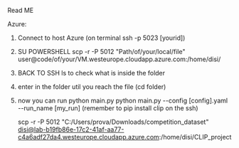 Read ME

Azure:
1. Connect to host Azure (on terminal ssh -p 5023 [yourid])
2. SU POWERSHELL scp -r -P 5012 "Path/of/your/local/file" user@code/of/your/VM.westeurope.cloudapp.azure.com:/home/disi/
3. BACK TO SSH ls to check what is inside the folder
4. enter in the folder util you reach the file (cd folder)
5. now you can run python main.py
    python main.py --config [config].yaml --run_name [my_run]
    (remember to pip install clip on the ssh)


    scp -r -P 5012 "C:/Users/prova/Downloads/competition_dataset" disi@lab-b19fb86e-17c2-41af-aa77-c4a6adf27da4.westeurope.cloudapp.azure.com:/home/disi/CLIP_project